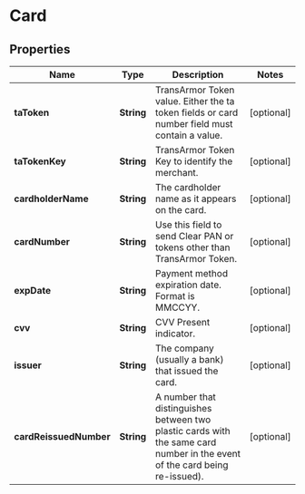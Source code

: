 
# Card

## Properties
Name | Type | Description | Notes
------------ | ------------- | ------------- | -------------
**taToken** | **String** | TransArmor Token value. Either the ta token fields or card number field must contain a value. |  [optional]
**taTokenKey** | **String** | TransArmor Token Key to identify the merchant. |  [optional]
**cardholderName** | **String** | The cardholder name as it appears on the card. |  [optional]
**cardNumber** | **String** | Use this field to send Clear PAN or tokens other than TransArmor Token. |  [optional]
**expDate** | **String** | Payment method expiration date. Format is MMCCYY. |  [optional]
**cvv** | **String** | CVV Present indicator. |  [optional]
**issuer** | **String** | The company (usually a bank) that issued the card. |  [optional]
**cardReissuedNumber** | **String** | A number that distinguishes between two plastic cards with the same card number in the event of the card being re-issued). |  [optional]



